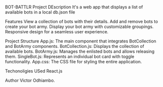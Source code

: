 BOT-BATTLR
Project DEscription
It's a web app that displays a list of available bots in a local db.json file

Features
View a collection of bots with their details. Add and remove bots to create your bot army. Display your bot army with customizable groupings. Responsive design for a seamless user experience.

Project Structure
App.js: The main component that integrates BotCollection and BotArmy components. BotCollection.js: Displays the collection of available bots. BotArmy.js: Manages the enlisted bots and allows releasing them. SingleBot.js: Represents an individual bot card with toggle functionality. App.css: The CSS file for styling the entire application.

Techonoligies USed
React.js

Author
Victor Odhiambo.

